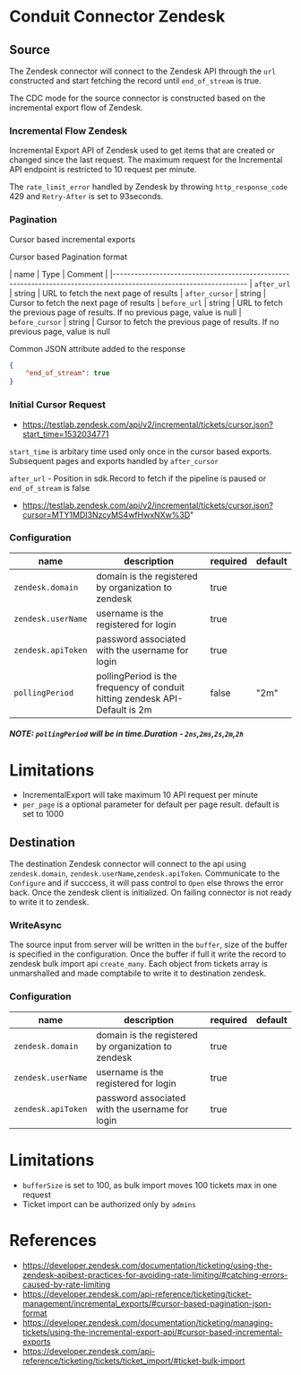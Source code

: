 # Conduit Connector Zendesk

## Source

The Zendesk connector will connect to the Zendesk API through the `url` constructed and start fetching the record until `end_of_stream` is true. 

The CDC mode for the source connector is constructed based on the incremental export flow of Zendesk. 

### Incremental Flow Zendesk

Incremental Export API of Zendesk used to get items that are created or changed since the last request.
The maximum request for the Incremental API endpoint is restricted to 10 request per minute.

The `rate_limit_error` handled by Zendesk by throwing `http_response_code` 429 and `Retry-After` is set to 93seconds.

### Pagination
Cursor based incremental exports

Cursor based Pagination format

|   name          |   Type    |  Comment                |
|-------------------------------------------------------------------------------------------------------------------
| `after_url`     |   string  |  URL to fetch the next page of results
| `after_cursor`  |   string  |  Cursor to fetch the next page of results
| `before_url`    |   string  |  URL to fetch the previous page of results. If no previous page, value is null
| `before_cursor` |   string  |  Cursor to fetch the previous page of results. If no previous page, value is null      


Common JSON attribute added to the response

``` json
{
    "end_of_stream": true
}
```
### Initial Cursor Request 

- https://testlab.zendesk.com/api/v2/incremental/tickets/cursor.json?start_time=1532034771 

`start_time` is arbitary time used only once in the cursor based exports. Subsequent pages and exports handled by `after_cursor`

`after_url` - Position in sdk.Record to fetch if the pipeline is paused or `end_of_stream` is false
- https://testlab.zendesk.com/api/v2/incremental/tickets/cursor.json?cursor=MTY1MDI3NzcyMS4wfHwxNXw%3D"

### Configuration

| name                  | description                                                                  | required | default |
| -------               | ---------------------------------------------------------------------------  | -------- | ------- |
|`zendesk.domain`       | domain is the registered by organization to zendesk                          | true     |         |
|`zendesk.userName`     | username is the registered for login                                         | true     |         |
|`zendesk.apiToken`     | password associated with the username for login                              | true     |         |
|`pollingPeriod`        | pollingPeriod is the frequency of conduit hitting zendesk API- Default is 2m | false    |  "2m"   |

##### NOTE: `pollingPeriod` will be in time.Duration - `2ns`,`2ms`,`2s`,`2m`,`2h`

# Limitations
- IncrementalExport will take maximum 10 API request per minute
- `per_page` is a optional parameter for default per page result. default is set to 1000

## Destination
The destination Zendesk connector will connect to the api using `zendesk.domain`, `zendesk.userName`,`zendesk.apiToken`. Communicate to the `Configure` and if succcess, it will pass control to `Open` else throws the error back. Once the zendesk client is initialized. On failing connector is not ready to write it to zendesk.

### WriteAsync
The source input from server will be written in the `buffer`, size of the buffer is specified in the configuration. Once the buffer if full it write the record to zendesk bulk import api `create_many`. Each object from tickets array is unmarshalled and made comptabile to write it to destination zendesk.

### Configuration
| name                  | description                                                                  | required | default |
| -------               | ---------------------------------------------------------------------------  | -------- | ------- |
|`zendesk.domain`       | domain is the registered by organization to zendesk                          | true     |         |
|`zendesk.userName`     | username is the registered for login                                         | true     |         |
|`zendesk.apiToken`     | password associated with the username for login                              | true     |         | 

# Limitations
- `bufferSize` is set to 100, as bulk import moves 100 tickets max in one request
- Ticket import can be authorized only by `admins`

# References

- https://developer.zendesk.com/documentation/ticketing/using-the-zendesk-apibest-practices-for-avoiding-rate-limiting/#catching-errors-caused-by-rate-limiting
- https://developer.zendesk.com/api-reference/ticketing/ticket-management/incremental_exports/#cursor-based-pagination-json-format
- https://developer.zendesk.com/documentation/ticketing/managing-tickets/using-the-incremental-export-api/#cursor-based-incremental-exports
- https://developer.zendesk.com/api-reference/ticketing/tickets/ticket_import/#ticket-bulk-import
